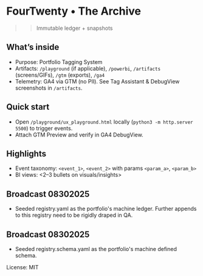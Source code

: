 # FourTwenty • The Archive

>>Immutable ledger + snapshots

## What’s inside
- Purpose: Portfolio Tagging System
- Artifacts: `/playground` (if applicable), `/powerbi`, `/artifacts` (screens/GIFs), `/gtm` (exports), `/ga4`
- Telemetry: GA4 via GTM (no PII). See Tag Assistant & DebugView screenshots in `/artifacts`.

## Quick start
- Open `/playground/ux_playground.html` locally (`python3 -m http.server 5500`) to trigger events.
- Attach GTM Preview and verify in GA4 DebugView.

## Highlights
- Event taxonomy: `<event_1>`, `<event_2>` with params `<param_a>`, `<param_b>`
- BI views: <2–3 bullets on visuals/insights>

## Broadcast 08302025
- Seeded registry.yaml as the portfolio's machine ledger.  Further appends to this registry need to be rigidly draped in QA.

## Broadcast 08302025
- Seeded registry.schema.yaml as the portfolio's machine defined schema.

License: MIT
